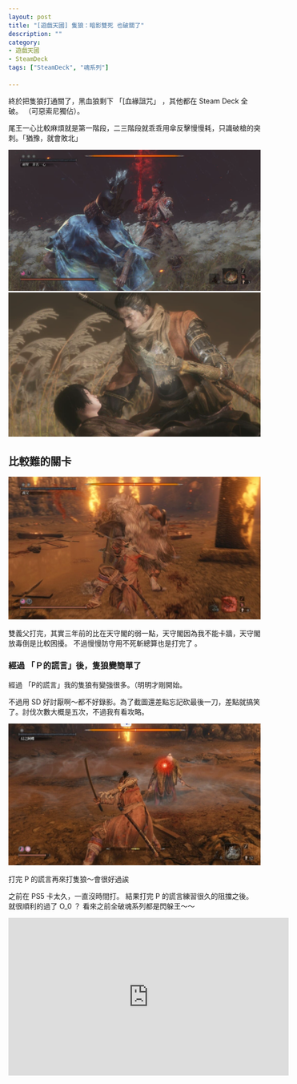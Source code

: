 ```yaml
---
layout: post
title: "[遊戲天國] 隻狼：暗影雙死 也破關了"
description: ""
category: 
- 遊戲天國
- SteamDeck
tags: ["SteamDeck", "魂系列"]

---
```


終於把隻狼打通關了，黑血狼剩下 「[血緣詛咒」 ，其他都在 Steam Deck 全破。 （可惡索尼獨佔）。

尾王一心比較麻煩就是第一階段，二三階段就乖乖用傘反擊慢慢耗，只識破槍的突刺。「猶豫，就會敗北」



![image-20231228095033018](../images/2022/image-20231228095033018.png)![image-20231228095035287](../images/2022/image-20231228095035287.png)



## 比較難的關卡

![image-20231228095112511](../images/2022/image-20231228095112511.png)



雙義父打完，其實三年前的比在天守閣的弱一點，天守閣因為我不能卡牆，天守閣放毒倒是比較困擾。 不過慢慢防守用不死斬總算也是打完了 。



### 經過 「Ｐ的謊言」後，隻狼變簡單了

經過 「P的謊言」我的隻狼有變強很多。（明明才剛開始。

不過用 SD 好討厭啊～都不好錄影。為了截圖還差點忘記砍最後一刀，差點就搞笑了。討伐次數大概是五次，不過我有看攻略。

![image-20231228095232039](../images/2022/image-20231228095232039.png)



打完 P 的謊言再來打隻狼～會很好過誒

之前在 PS5 卡太久，一直沒時間打。 結果打完 P 的謊言練習很久的阻擋之後。 就很順利的過了 O_0 ？ 看來之前全破魂系列都是閃躲王～～



<iframe width="560" height="315" src="https://www.youtube.com/embed/T_5m74SByXA?si=m7sHf-jAio-6yJHJ" title="YouTube video player" frameborder="0" allow="accelerometer; autoplay; clipboard-write; encrypted-media; gyroscope; picture-in-picture; web-share" allowfullscreen></iframe>
